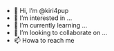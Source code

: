 - 👋 Hi, I’m @kiri4pup
- 👀 I’m interested in ...
- 🌱 I’m currently learning ...
- 💞️ I’m looking to collaborate on ...
- 📫 Howa to reach me 

<!---
kiri4pup/kiri4pup is a ✨ special ✨ repository because its `README.md` (this file) appears on your GitHub profile.
You can click the Preview link to take a look at your changes.
--->

